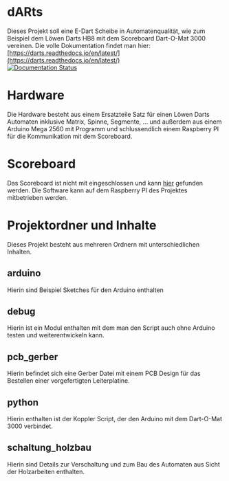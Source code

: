 # dARts
Dieses Projekt soll eine E-Dart Scheibe in Automatenqualität, wie zum Beispiel dem Löwen Darts HB8 mit dem Scoreboard Dart-O-Mat 3000 vereinen. Die volle Dokumentation findet man hier: [https://darts.readthedocs.io/en/latest/](https://darts.readthedocs.io/en/latest/)  
[![Documentation Status](https://readthedocs.org/projects/darts/badge/?version=latest)](https://darts.readthedocs.io/en/latest/?badge=latest)

# Hardware
Die Hardware besteht aus einem Ersatzteile Satz für einen Löwen Darts Automaten inklusive Matrix, Spinne, Segmente, ... und außerdem aus einem Arduino Mega 2560 mit Programm und schlussendlich einem Raspberry PI für die Kommunikation mit dem Scoreboard.

# Scoreboard
Das Scoreboard ist nicht mit eingeschlossen und kann <a href="https://github.com/patrickhener/dart-o-mat-3000" target="_blank">hier</a> gefunden werden. Die Software kann auf dem Raspberry PI des Projektes mitbetrieben werden.

# Projektordner und Inhalte
Dieses Projekt besteht aus mehreren Ordnern mit unterschiedlichen Inhalten.

## arduino
Hierin sind Beispiel Sketches für den Arduino enthalten

## debug
Hierin ist ein Modul enthalten mit dem man den Script auch ohne Arduino testen und weiterentwickeln kann.

## pcb_gerber
Hierin befindet sich eine Gerber Datei mit einem PCB Design für das Bestellen einer vorgefertigten Leiterplatine.

## python
Hierin enthalten ist der Koppler Script, der den Arduino mit dem Dart-O-Mat 3000 verbindet.

## schaltung_holzbau
Hierin sind Details zur Verschaltung und zum Bau des Automaten aus Sicht der Holzarbeiten enthalten.
